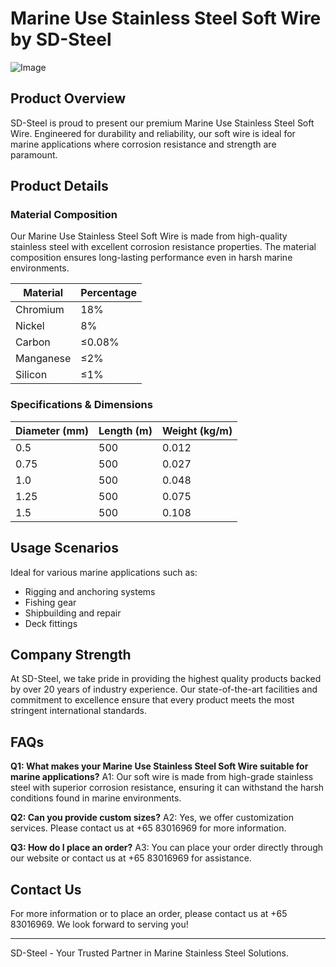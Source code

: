 # Marine Use Stainless Steel Soft Wire by SD-Steel

![Image](https://github.com/user-attachments/assets/2567258e-e124-4816-932d-1809bd27ef0b)

## Product Overview

SD-Steel is proud to present our premium Marine Use Stainless Steel Soft Wire. Engineered for durability and reliability, our soft wire is ideal for marine applications where corrosion resistance and strength are paramount.

## Product Details

### Material Composition
Our Marine Use Stainless Steel Soft Wire is made from high-quality stainless steel with excellent corrosion resistance properties. The material composition ensures long-lasting performance even in harsh marine environments.

| **Material** | **Percentage** |
|--------------|----------------|
| Chromium     | 18%            |
| Nickel       | 8%             |
| Carbon       | ≤0.08%         |
| Manganese    | ≤2%            |
| Silicon      | ≤1%            |

### Specifications & Dimensions

| **Diameter (mm)** | **Length (m)** | **Weight (kg/m)** |
|-------------------|----------------|-------------------|
| 0.5               | 500            | 0.012             |
| 0.75              | 500            | 0.027             |
| 1.0               | 500            | 0.048             |
| 1.25              | 500            | 0.075             |
| 1.5               | 500            | 0.108             |

## Usage Scenarios

Ideal for various marine applications such as:
- Rigging and anchoring systems
- Fishing gear
- Shipbuilding and repair
- Deck fittings

## Company Strength

At SD-Steel, we take pride in providing the highest quality products backed by over 20 years of industry experience. Our state-of-the-art facilities and commitment to excellence ensure that every product meets the most stringent international standards.

## FAQs

**Q1: What makes your Marine Use Stainless Steel Soft Wire suitable for marine applications?**
A1: Our soft wire is made from high-grade stainless steel with superior corrosion resistance, ensuring it can withstand the harsh conditions found in marine environments.

**Q2: Can you provide custom sizes?**
A2: Yes, we offer customization services. Please contact us at +65 83016969 for more information.

**Q3: How do I place an order?**
A3: You can place your order directly through our website or contact us at +65 83016969 for assistance.

## Contact Us

For more information or to place an order, please contact us at +65 83016969. We look forward to serving you!

---

SD-Steel - Your Trusted Partner in Marine Stainless Steel Solutions.